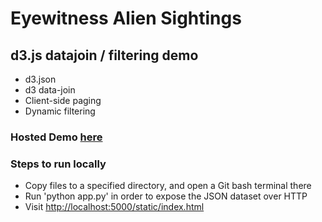 # Eyewitness Alien Sightings
## d3.js datajoin / filtering demo
- d3.json
- d3 data-join
- Client-side paging
- Dynamic filtering

### Hosted Demo [here](https://shrouded-beyond-22642.herokuapp.com/static/index.html)

### Steps to run locally
- Copy files to a specified directory, and open a Git bash terminal there
- Run 'python app.py' in order to expose the JSON dataset over HTTP
- Visit [http://localhost:5000/static/index.html](http://localhost:5000/static/index.html)